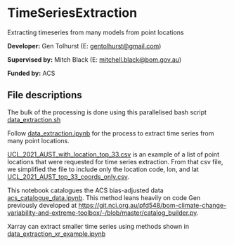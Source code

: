 # TimeSeriesExtraction
Extracting timeseries from many models from point locations

**Developer:** Gen Tolhurst (E: gentolhurst@gmail.com)

**Supervised by:** Mitch Black (E: mitchell.black@bom.gov.au)

**Funded by:** ACS

## File descriptions
The bulk of the processing is done using this parallelised bash script [data_extraction.sh](https://github.com/AusClimateService/TimeSeriesExtraction/blob/main/data_extraction.sh)

Follow [data_extraction.ipynb](https://github.com/AusClimateService/TimeSeriesExtraction/blob/main/data_extraction.ipynb) for the process to extract time series from many point locations.

[UCL_2021_AUST_with_location_top_33.csv](https://github.com/AusClimateService/TimeSeriesExtraction/blob/main/UCL_2021_AUST_with_location_top_33.csv) is an example of a list of point locations that were requested for time series extraction. From that csv file, we simplified the file to include only the location code, lon, and lat [UCL_2021_AUST_top_33_coords_only.csv](https://github.com/AusClimateService/TimeSeriesExtraction/blob/main/UCL_2021_AUST_top_33_coords_only.csv).

This notebook catalogues the ACS bias-adjusted data [acs_catalogue_data.ipynb](https://github.com/AusClimateService/TimeSeriesExtraction/blob/main/acs_catalogue_data.ipynb). This method leans heavily on code Gen previously developed at https://git.nci.org.au/pfd548/bom-climate-change-variability-and-extreme-toolbox/-/blob/master/catalog_builder.py.

Xarray can extract smaller time series using methods shown in [data_extraction_xr_example.ipynb](https://github.com/AusClimateService/TimeSeriesExtraction/blob/main/data_extraction_xr_example.ipynb)